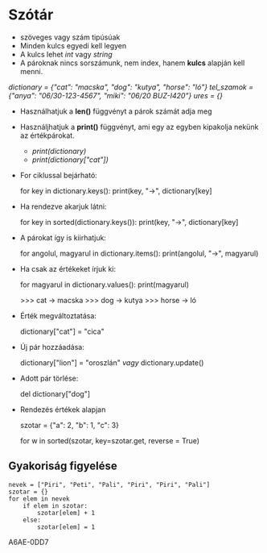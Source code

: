 # Szótár

- szöveges vagy szám tipúsúak
- Minden kulcs egyedi kell legyen
- A kulcs lehet *int* vagy *string*
- A pároknak nincs sorszámunk, nem index, hanem **kulcs** alapján kell menni.

*dictionary = {"cat": "macska", "dog": "kutya", "horse": "ló"}*
*tel_szamok = {"anya": "06/30-123-4567", "miki": "06/20 BUZ-I420"}*
*ures = {}*

- Használhatjuk a **len()** függvényt a párok számát adja meg
- Használjhatjuk a **print()** függvényt, ami egy az egyben kipakolja nekünk az értékpárokat.
	- *print(dictionary)*
	- *print(dictionary["cat"])*
	

- For ciklussal bejárható:

	for key in dictionary.keys():
		print(key, "->", dictionary[key]

- Ha rendezve akarjuk látni:

	for key in sorted(dictionary.keys()):
		print(key, "->", dictionary[key]

- A párokat így is kiirhatjuk:

	for angolul, magyarul in dictionary.items():
		print(angolul, "->", magyarul)	

- Ha csak az értékeket írjuk ki:

	for magyarul in dictionary.values():
		print(magyarul)


	\>>> cat -> macska
	\>>> dog -> kutya
	\>>> horse -> ló

- Érték megváltoztatása:

	dictionary["cat"] = "cica"

- Új pár hozzáadása:

	dictionary["lion"] = "oroszlán"
	*vagy*
	dictionary.update()

- Adott pár törlése:

	del dictionary["dog"]

- Rendezés értékek alapjan

	szotar = {"a": 2, "b": 1, "c": 3}
	
	for w in sorted(szotar, key=szotar.get, reverse = True)

## Gyakoriság figyelése

	nevek = ["Piri", "Peti", "Pali", "Piri", "Piri", "Pali"]
	szotar = {}
	for elem in nevek
		if elem in szotar:
			szotar[elem] + 1
		else:
			szotar[elem] = 1
A6AE-0DD7

